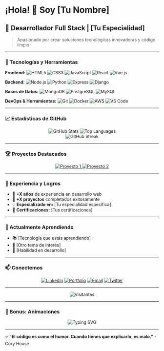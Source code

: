 # ¡Hola! 👋 Soy [Tu Nombre]

## 🚀 Desarrollador Full Stack | [Tu Especialidad]

> Apasionado por crear soluciones tecnológicas innovadoras y código limpio

---

### 🔧 Tecnologías y Herramientas

**Frontend:**
![HTML5](https://img.shields.io/badge/-HTML5-E34F26?style=flat-square&logo=html5&logoColor=white)
![CSS3](https://img.shields.io/badge/-CSS3-1572B6?style=flat-square&logo=css3&logoColor=white)
![JavaScript](https://img.shields.io/badge/-JavaScript-F7DF1E?style=flat-square&logo=javascript&logoColor=black)
![React](https://img.shields.io/badge/-React-61DAFB?style=flat-square&logo=react&logoColor=black)
![Vue.js](https://img.shields.io/badge/-Vue.js-4FC08D?style=flat-square&logo=vue.js&logoColor=white)

**Backend:**
![Node.js](https://img.shields.io/badge/-Node.js-339933?style=flat-square&logo=node.js&logoColor=white)
![Python](https://img.shields.io/badge/-Python-3776AB?style=flat-square&logo=python&logoColor=white)
![Express](https://img.shields.io/badge/-Express-000000?style=flat-square&logo=express&logoColor=white)
![Django](https://img.shields.io/badge/-Django-092E20?style=flat-square&logo=django&logoColor=white)

**Bases de Datos:**
![MongoDB](https://img.shields.io/badge/-MongoDB-47A248?style=flat-square&logo=mongodb&logoColor=white)
![PostgreSQL](https://img.shields.io/badge/-PostgreSQL-336791?style=flat-square&logo=postgresql&logoColor=white)
![MySQL](https://img.shields.io/badge/-MySQL-4479A1?style=flat-square&logo=mysql&logoColor=white)

**DevOps & Herramientas:**
![Git](https://img.shields.io/badge/-Git-F05032?style=flat-square&logo=git&logoColor=white)
![Docker](https://img.shields.io/badge/-Docker-2496ED?style=flat-square&logo=docker&logoColor=white)
![AWS](https://img.shields.io/badge/-AWS-232F3E?style=flat-square&logo=amazon-aws&logoColor=white)
![VS Code](https://img.shields.io/badge/-VS%20Code-007ACC?style=flat-square&logo=visual-studio-code&logoColor=white)

---

### 📈 Estadísticas de GitHub

<div align="center">
  <img src="https://github-readme-stats.vercel.app/api?username=TU_USERNAME&show_icons=true&theme=radical&hide_border=true" alt="GitHub Stats" />
  <img src="https://github-readme-stats.vercel.app/api/top-langs/?username=TU_USERNAME&layout=compact&theme=radical&hide_border=true" alt="Top Languages" />
</div>

<div align="center">
  <img src="https://github-readme-streak-stats.herokuapp.com/?user=TU_USERNAME&theme=radical&hide_border=true" alt="GitHub Streak" />
</div>

---

### 🏆 Proyectos Destacados

<div align="center">
  <a href="https://github.com/TU_USERNAME/PROYECTO1">
    <img src="https://github-readme-stats.vercel.app/api/pin/?username=TU_USERNAME&repo=PROYECTO1&theme=radical&hide_border=true" alt="Proyecto 1" />
  </a>
  <a href="https://github.com/TU_USERNAME/PROYECTO2">
    <img src="https://github-readme-stats.vercel.app/api/pin/?username=TU_USERNAME&repo=PROYECTO2&theme=radical&hide_border=true" alt="Proyecto 2" />
  </a>
</div>

---

### 💼 Experiencia y Logros

- 🎯 **+X años** de experiencia en desarrollo web
- 🚀 **+X proyectos** completados exitosamente
- 💡 **Especializado en:** [Tu especialidad específica]
- 🌟 **Certificaciones:** [Tus certificaciones]

---

### 🌱 Actualmente Aprendiendo

- 📚 [Tecnología que estás aprendiendo]
- 🔬 [Otro tema de interés]
- 🎨 [Habilidad en desarrollo]

---

### 📫 Conectemos

<div align="center">
  
[![LinkedIn](https://img.shields.io/badge/-LinkedIn-0077B5?style=for-the-badge&logo=linkedin&logoColor=white)](https://linkedin.com/in/tu-perfil)
[![Portfolio](https://img.shields.io/badge/-Portfolio-FF5722?style=for-the-badge&logo=google-chrome&logoColor=white)](https://tu-portfolio.com)
[![Email](https://img.shields.io/badge/-Email-D14836?style=for-the-badge&logo=gmail&logoColor=white)](mailto:tu.email@ejemplo.com)
[![Twitter](https://img.shields.io/badge/-Twitter-1DA1F2?style=for-the-badge&logo=twitter&logoColor=white)](https://twitter.com/tu-usuario)

</div>

---

<div align="center">
  <img src="https://komarev.com/ghpvc/?username=TU_USERNAME&color=blueviolet&style=flat-square&label=Visitantes" alt="Visitantes" />
</div>

---

### 🎨 Bonus: Animaciones

<div align="center">
  <img src="https://readme-typing-svg.herokuapp.com?font=Fira+Code&pause=1000&color=F75C7E&width=435&lines=Full+Stack+Developer;Always+learning+new+things;Creative+problem+solver" alt="Typing SVG" />
</div>

---

⭐️ **"El código es como el humor. Cuando tienes que explicarlo, es malo."** - Cory House
